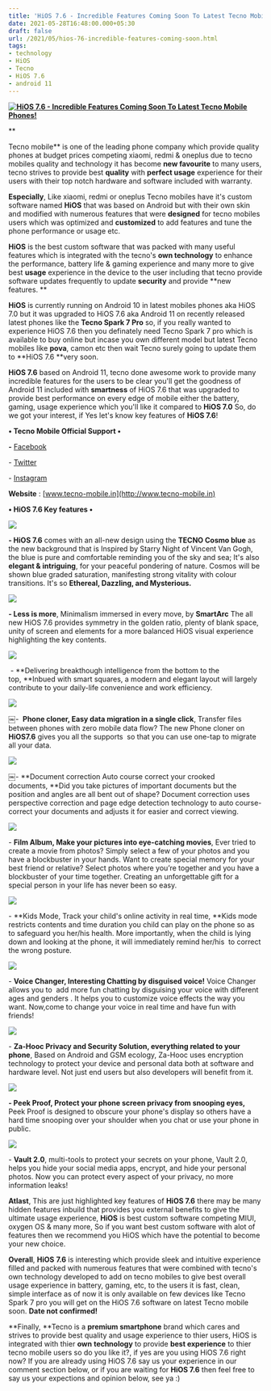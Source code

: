 ```yaml
---
title: 'HiOS 7.6 - Incredible Features Coming Soon To Latest Tecno Mobile Phones! '
date: 2021-05-28T16:48:00.000+05:30
draft: false
url: /2021/05/hios-76-incredible-features-coming-soon.html
tags: 
- technology
- HiOS
- Tecno
- HiOS 7.6
- android 11
---
```


 **[![HiOS 7.6 - Incredible Features Coming Soon To Latest Tecno Mobile Phones!](https://lh3.googleusercontent.com/-TSf_3hny87E/YLDRnYda7PI/AAAAAAAAEso/gFiQ1CvOJ8gePHN6zXtlthWSsDUyl8FGgCLcBGAsYHQ/s1600/1622200725680788-0.png "HiOS 7.6 - Incredible Features Coming Soon To Latest Tecno Mobile Phones!")](https://lh3.googleusercontent.com/-TSf_3hny87E/YLDRnYda7PI/AAAAAAAAEso/gFiQ1CvOJ8gePHN6zXtlthWSsDUyl8FGgCLcBGAsYHQ/s1600/1622200725680788-0.png)** 

**

Tecno mobile** is one of the leading phone company which provide quality phones at budget prices competing xiaomi, redmi & oneplus due to tecno mobiles quality and technology it has become **new favourite** to many users, tecno strives to provide best **quality** with **perfect usage** experience for their users with their top notch hardware and software included with warranty. 

  

**Especially**, Like xiaomi, redmi or oneplus Tecno mobiles have it's custom software named **HiOS** that was based on Android but with their own skin and modified with numerous features that were **designed** for tecno mobiles users which was optimized and **customized** to add features and tune the phone performance or usage etc. 

  

**HiOS** is the best custom software that was packed with many useful features which is integrated with the tecno's **own technology** to enhance the performance, battery life & gaming experience and many more to give best **usage** experience in the device to the user including that tecno provide software updates frequently to update **security** and provide **new features. **

  

**HiOS** is currently running on Android 10 in latest mobiles phones aka HiOS 7.0 but it was upgraded to HiOS 7.6 aka Android 11 on recently released latest phones like the **Tecno Spark 7 Pro** so, if you really wanted to experience HiOS 7.6 then you definately need Tecno Spark 7 pro which is available to buy online but incase you own different model but latest Tecno mobiles like **pova**, camon etc then wait Tecno surely going to update them to **HiOS 7.6 **very soon. 

  

**HiOS 7.6** based on Android 11, tecno done awesome work to provide many incredible features for the users to be clear you'll get the goodness of Android 11 included with **smartness** of HiOS 7.6 that was upgraded to provide best performance on every edge of mobile either the battery, gaming, usage experience which you'll like it compared to **HiOS 7.0** So, do we got your interest, if Yes let's know key features of **HiOS 7.6**! 

  

**• Tecno Mobile Official Support •**

**\-** [Facebook](https://www.facebook.com/TECNOMobile/)

\- [Twitter](https://twitter.com/tecnomobile)

\- [Instagram](https://www.instagram.com/tecnomobile)

**Website** : [www.tecno-mobile.in](http://www.tecno-mobile.in)

  

**• HiOS 7.6 Key features •**

 **[![](https://lh3.googleusercontent.com/-bs7rN8XDhNE/YLDRlDGsOoI/AAAAAAAAEsk/GJQJ9p6nE-8XMpOafCM1XD0EtKT0jXa7ACLcBGAsYHQ/s1600/1622200715730224-1.png)](https://lh3.googleusercontent.com/-bs7rN8XDhNE/YLDRlDGsOoI/AAAAAAAAEsk/GJQJ9p6nE-8XMpOafCM1XD0EtKT0jXa7ACLcBGAsYHQ/s1600/1622200715730224-1.png)**   

**\- HiOS 7.6** comes with an all-new design using the **TECNO Cosmo blue** as the new background that is Inspired by Starry Night of Vincent Van Gogh, the blue is pure and comfortable reminding you of the sky and sea; It's also **elegant & intriguing**, for your peaceful pondering of nature. Cosmos will be  shown blue graded saturation, manifesting strong vitality with colour transitions. It's so **Ethereal, Dazzling, and Mysterious.**

 **[![](https://lh3.googleusercontent.com/-xyY6aCPJugg/YLDRimoKTKI/AAAAAAAAEsg/AXCxpB_MqfENG-z-DyW2J1xXlF_snciWgCLcBGAsYHQ/s1600/1622200691182801-2.png)](https://lh3.googleusercontent.com/-xyY6aCPJugg/YLDRimoKTKI/AAAAAAAAEsg/AXCxpB_MqfENG-z-DyW2J1xXlF_snciWgCLcBGAsYHQ/s1600/1622200691182801-2.png)** 

**\- Less is more**, Minimalism immersed in every move, by **SmartArc** The all new HiOS 7.6 provides symmetry in the golden ratio, plenty of blank space, unity of screen and elements for a more balanced HiOS visual experience highlighting the key contents. 

  

 [![](https://lh3.googleusercontent.com/-6lKOsKJnSso/YLDRcrZwL4I/AAAAAAAAEsY/QUdxITDQziIP0RBdhr9ppHyWdeac_XpMwCLcBGAsYHQ/s1600/1622200666622720-3.png)](https://lh3.googleusercontent.com/-6lKOsKJnSso/YLDRcrZwL4I/AAAAAAAAEsY/QUdxITDQziIP0RBdhr9ppHyWdeac_XpMwCLcBGAsYHQ/s1600/1622200666622720-3.png) 

  

 - **Delivering breakthough intelligence from the bottom to the top, **Inbued with smart squares, a modern and elegant layout will largely contribute to your daily-life convenience and work efficiency.

  

 [![](https://lh3.googleusercontent.com/-eCfsmJ6RE54/YLDRWQrwIpI/AAAAAAAAEsQ/5PqUqqOXitUbSfi12eGeJ36yFObxbzRlgCLcBGAsYHQ/s1600/1622200659257496-4.png)](https://lh3.googleusercontent.com/-eCfsmJ6RE54/YLDRWQrwIpI/AAAAAAAAEsQ/5PqUqqOXitUbSfi12eGeJ36yFObxbzRlgCLcBGAsYHQ/s1600/1622200659257496-4.png) 

￼-  **Phone cloner, Easy data migration in a single click**, Transfer files between phones with zero mobile data flow? The new Phone cloner on **HiOS7.6** gives you all the supports  so that you can use one-tap to migrate all your data.

  

 [![](https://lh3.googleusercontent.com/-tMwl4xfZg4Q/YLDRUkq7JkI/AAAAAAAAEsI/Q0lt8DMr_cwBmXYF3JiL7FsSxbiWTgplACLcBGAsYHQ/s1600/1622200647916661-5.png)](https://lh3.googleusercontent.com/-tMwl4xfZg4Q/YLDRUkq7JkI/AAAAAAAAEsI/Q0lt8DMr_cwBmXYF3JiL7FsSxbiWTgplACLcBGAsYHQ/s1600/1622200647916661-5.png) 

￼- **Document correction Auto course correct your crooked documents, **Did you take pictures of important documents but the position and angles are all bent out of shape? Document correction uses perspective correction and page edge detection technology to auto course-correct your documents and adjusts it for easier and correct viewing.

  

 [![](https://lh3.googleusercontent.com/-fab_t-Mw50Q/YLDRR7is9gI/AAAAAAAAEsA/0T9ImFGgF3goOsYMXq7UyRBGDB_wLXMvwCLcBGAsYHQ/s1600/1622200627058991-6.png)](https://lh3.googleusercontent.com/-fab_t-Mw50Q/YLDRR7is9gI/AAAAAAAAEsA/0T9ImFGgF3goOsYMXq7UyRBGDB_wLXMvwCLcBGAsYHQ/s1600/1622200627058991-6.png) 

  

\- **Film Album, Make your pictures into eye-catching movies**, Ever tried to create a movie from photos? Simply select a few of your photos and you have a blockbuster in your hands. Want to create special memory for your best friend or relative? Select photos where you’re together and you have a blockbuster of your time together. Creating an unforgettable gift for a special person in your life has never been so easy. 

  

 [![](https://lh3.googleusercontent.com/-d4xiuFNG23E/YLDRMsOLrqI/AAAAAAAAEr4/YIdzXN8gNmorCarqrBS162GpZAjndiflQCLcBGAsYHQ/s1600/1622200597646648-7.png)](https://lh3.googleusercontent.com/-d4xiuFNG23E/YLDRMsOLrqI/AAAAAAAAEr4/YIdzXN8gNmorCarqrBS162GpZAjndiflQCLcBGAsYHQ/s1600/1622200597646648-7.png) 

  

  

\- **Kids Mode, Track your child's online activity in real time, **Kids mode restricts contents and time duration you child can play on the phone so as to safeguard you her/his health. More importantly, when the child is lying down and looking at the phone, it will immediately remind her/his  to correct the wrong posture.

  

 [![](https://lh3.googleusercontent.com/-JBGnCSfcCeo/YLDRFItI_0I/AAAAAAAAEr0/qaMwJ60QH9Elw2I-m_RXUgvvl2o_ECeOwCLcBGAsYHQ/s1600/1622200589584183-8.png)](https://lh3.googleusercontent.com/-JBGnCSfcCeo/YLDRFItI_0I/AAAAAAAAEr0/qaMwJ60QH9Elw2I-m_RXUgvvl2o_ECeOwCLcBGAsYHQ/s1600/1622200589584183-8.png) 

  

\- **Voice Changer, Interesting Chatting by disguised voice!** Voice Changer allows you to  add more fun chatting by disguising your voice with different ages and genders . It helps you to customize voice effects the way you want. Now,come to change your voice in real time and have fun with friends!

  

 [![](https://lh3.googleusercontent.com/-pMo_HE4xBn4/YLDRDC3aqqI/AAAAAAAAErw/4EDJAhZ-T_0B9nRVT9v41TgcpVny1a1awCLcBGAsYHQ/s1600/1622200585189629-9.png)](https://lh3.googleusercontent.com/-pMo_HE4xBn4/YLDRDC3aqqI/AAAAAAAAErw/4EDJAhZ-T_0B9nRVT9v41TgcpVny1a1awCLcBGAsYHQ/s1600/1622200585189629-9.png) 

  

  

\- **Za-Hooc Privacy and Security Solution, everything related to your phone**, Based on Android and GSM ecology, Za-Hooc uses encryption technology to protect your device and personal data both at software and hardware level. Not just end users but also developers will benefit from it.

  

 [![](https://lh3.googleusercontent.com/-IXxSdRl6Zp8/YLDRCJHK2ZI/AAAAAAAAErs/OmxXpNZr84QCVmmGaA0IwCw1fEgKZOyYgCLcBGAsYHQ/s1600/1622200580237523-10.png)](https://lh3.googleusercontent.com/-IXxSdRl6Zp8/YLDRCJHK2ZI/AAAAAAAAErs/OmxXpNZr84QCVmmGaA0IwCw1fEgKZOyYgCLcBGAsYHQ/s1600/1622200580237523-10.png) 

**\- Peek Proof, Protect your phone screen privacy from snooping eyes,** Peek Proof is designed to obscure your phone's display so others have a hard time snooping over your shoulder when you chat or use your phone in public. 

  

 [![](https://lh3.googleusercontent.com/-PeP05s7nqb8/YLDRAsrMgBI/AAAAAAAAEro/OEA6PJoOk4cGyqg9F69VkfPjFJrqMrj4gCLcBGAsYHQ/s1600/1622200571341568-11.png)](https://lh3.googleusercontent.com/-PeP05s7nqb8/YLDRAsrMgBI/AAAAAAAAEro/OEA6PJoOk4cGyqg9F69VkfPjFJrqMrj4gCLcBGAsYHQ/s1600/1622200571341568-11.png) 

  

\- **Vault 2.0**, multi-tools to protect your secrets on your phone, Vault 2.0, helps you hide your social media apps, encrypt, and hide your personal photos. Now you can protect every aspect of your privacy, no more information leaks!

  

**Atlast**, This are just highlighted key features of **HiOS 7.6** there may be many hidden features inbuild that provides you external benefits to give the ultimate usage experience, **HiOS** is best custom software competing MIUI, oxygen OS & many more, So if you want best custom software with alot of features then we recommend you HiOS which have the potential to become your new choice. 

  

**Overall**, **HiOS** **7.6** is interesting which provide sleek and intuitive experience filled and packed with numerous features that were combined with tecno's own technology developed to add on tecno mobiles to give best overall usage experience in battery, gaming, etc, to the users it is fast, clean, simple interface as of now it is only available on few devices like Tecno Spark 7 pro you will get on the HiOS 7.6 software on latest Tecno mobile soon. **Date not confirmed!** 

  

**Finally, **Tecno is a **premium smartphone** brand which cares and strives to provide best quality and usage experience to thier users, HiOS is integrated with thier **own** **technology** to provide **best experience** to thier tecno mobile users so do you like it?, if yes are you using HiOS 7.6 right now? If you are already using HiOS 7.6 say us your experience in our comment section below, or if you are waiting for **HiOS 7.6** then feel free to say us your expections and opinion below, see ya :)